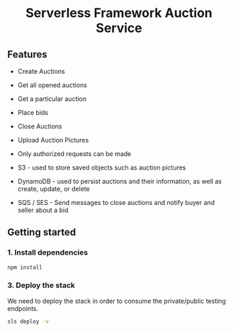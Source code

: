 <h1 align="center">Serverless Framework Auction Service</h1>

## Features

- Create Auctions
- Get all opened auctions
- Get a particular auction
- Place bids
- Close Auctions
- Upload Auction Pictures
- Only authorized requests can be made


- S3 - used to store saved objects such as auction pictures
- DynamoDB - used to persist auctions and their information, as well as create, update, or delete
- SQS / SES - Send messages to close auctions and notify buyer and seller about a bid

## Getting started

### 1. Install dependencies

```sh
npm install
```

### 3. Deploy the stack

We need to deploy the stack in order to consume the private/public testing endpoints.

```sh
sls deploy -v
```
